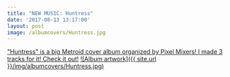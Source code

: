 ```yaml
---
title: "NEW MUSIC: Huntress"
date: '2017-08-13 13:17:00'
layout: post
image: /albumcovers/Huntress.jpg
---
```

["Huntress" is a big Metroid cover album organized by Pixel Mixers! I made 3 tracks for it! Check it out!][thing-link]
[![Album artwork]({{ site.url }}/img/albumcovers/Huntress.jpg)][thing-link]

[thing-link]: https://pixel-mixers.com/2017/08/13/metroid-huntress-album/
